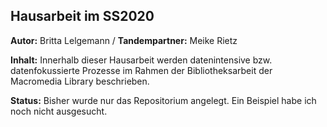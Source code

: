 ## Hausarbeit im SS2020

**Autor:** Britta Lelgemann / **Tandempartner:** Meike Rietz

**Inhalt:** Innerhalb dieser Hausarbeit werden datenintensive bzw. datenfokussierte Prozesse im Rahmen der Bibliotheksarbeit der Macromedia Library
beschrieben. 

**Status:** Bisher wurde nur das Repositorium angelegt. Ein Beispiel habe ich noch nicht ausgesucht.
